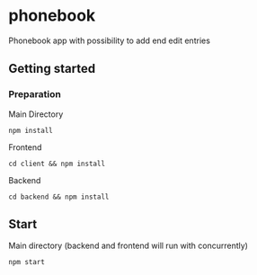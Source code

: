 # phonebook
Phonebook app with possibility to add end edit entries

## Getting started

### Preparation

 Main Directory 
```
npm install
```
Frontend
```
cd client && npm install
```
Backend
```
cd backend && npm install
```


## Start
Main directory (backend and frontend will run with concurrently)
```
npm start
```
